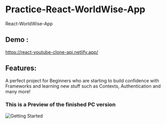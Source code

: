 # Practice-React-WorldWise-App

React-WorldWise-App

## Demo :

https://react-youtube-clone-api.netlify.app/

## Features:

A perfect project for Beginners who are starting to build confidence with Frameworks and learning new stuff such as Contexts, Authentication and many more!

### This is a Preview of the finished PC version

![Getting Started](./src/assets/images/yt-clone.jpeg)